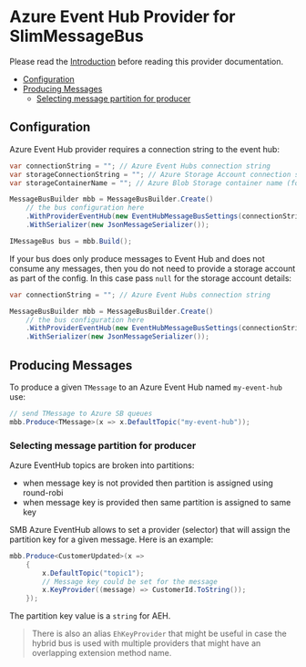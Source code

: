 # Azure Event Hub Provider for SlimMessageBus  <!-- omit in toc -->

Please read the [Introduction](intro.md) before reading this provider documentation.

- [Configuration](#configuration)
- [Producing Messages](#producing-messages)
  - [Selecting message partition for producer](#selecting-message-partition-for-producer)

## Configuration

Azure Event Hub provider requires a connection string to the event hub:

```cs
var connectionString = ""; // Azure Event Hubs connection string
var storageConnectionString = ""; // Azure Storage Account connection string (for the consumer)
var storageContainerName = ""; // Azure Blob Storage container name (for the consumer to store last commit offset of each subscriber)

MessageBusBuilder mbb = MessageBusBuilder.Create()
    // the bus configuration here
    .WithProviderEventHub(new EventHubMessageBusSettings(connectionString, storageConnectionString, storageContainerName)); // Use Azure Event Hub as provider
    .WithSerializer(new JsonMessageSerializer());

IMessageBus bus = mbb.Build();
```

If your bus does only produce messages to Event Hub and does not consume any messages, then you do not need to provide a storage account as part of the config. In this case pass `null` for the storage account details:

```cs
var connectionString = ""; // Azure Event Hubs connection string

MessageBusBuilder mbb = MessageBusBuilder.Create()
    // the bus configuration here
    .WithProviderEventHub(new EventHubMessageBusSettings(connectionString, null, null)); // The bus will only be used to publish messages to Azure Event Hub
    .WithSerializer(new JsonMessageSerializer());
```

## Producing Messages

To produce a given `TMessage` to an Azure Event Hub named `my-event-hub` use:

```cs
// send TMessage to Azure SB queues
mbb.Produce<TMessage>(x => x.DefaultTopic("my-event-hub")); 
```

### Selecting message partition for producer

Azure EventHub topics are broken into partitions:

- when message key is not provided then partition is assigned using round-robi
- when message key is provided then same partition is assigned to same key

SMB Azure EventHub allows to set a provider (selector) that will assign the partition key for a given message. Here is an example:

```cs
mbb.Produce<CustomerUpdated>(x => 
    {
        x.DefaultTopic("topic1");
        // Message key could be set for the message
        x.KeyProvider((message) => CustomerId.ToString());
    });
```

The partition key value is a `string` for AEH.

> There is also an alias `EhKeyProvider` that might be useful in case the hybrid bus is used with multiple providers that might have an overlapping extension method name.
